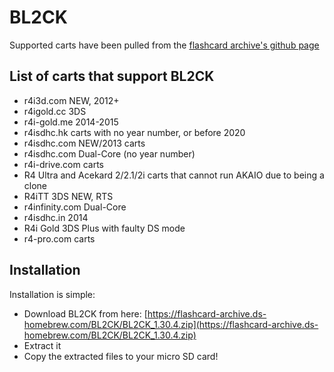 # BL2CK

Supported carts have been pulled from the [flashcard archive's github page](https://github.com/ds-homebrew/flashcard-archive)

## List of carts that support BL2CK

- r4i3d.com NEW, 2012+
- r4igold.cc 3DS
- r4i-gold.me 2014-2015
- r4isdhc.hk carts with no year number, or before 2020
- r4isdhc.com NEW/2013 carts
- r4isdhc.com Dual-Core (no year number)
- r4i-drive.com carts
- R4 Ultra and Acekard 2/2.1/2i carts that cannot run AKAIO due to being a clone
- R4iTT 3DS NEW, RTS
- r4infinity.com Dual-Core
- r4isdhc.in 2014
- R4i Gold 3DS Plus with faulty DS mode
- r4-pro.com carts

## Installation

Installation is simple:

- Download BL2CK from here: [https://flashcard-archive.ds-homebrew.com/BL2CK/BL2CK_1.30.4.zip](https://flashcard-archive.ds-homebrew.com/BL2CK/BL2CK_1.30.4.zip)
- Extract it
- Copy the extracted files to your micro SD card!
